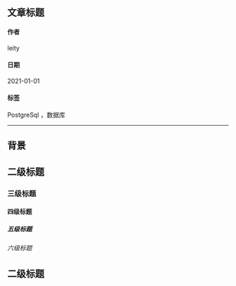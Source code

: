 
[@id]: _sidebar.md
[@title]: _sidebar
[@location]: docs/dbms/_sidebar.md
[@author]: leity
[@date]: 2021-01-01

## 文章标题

#### 作者
leity

#### 日期
2021-01-01

#### 标签
PostgreSql ，数据库

----

## 背景

## 二级标题

### 三级标题

#### 四级标题

##### 五级标题

###### 六级标题

## 二级标题